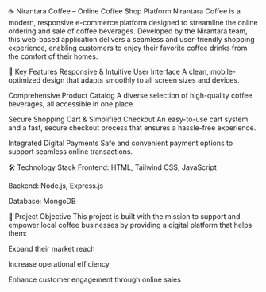 ☕ Nirantara Coffee – Online Coffee Shop Platform
Nirantara Coffee is a modern, responsive e-commerce platform designed to streamline the online ordering and sale of coffee beverages. Developed by the Nirantara team, this web-based application delivers a seamless and user-friendly shopping experience, enabling customers to enjoy their favorite coffee drinks from the comfort of their homes.

🚀 Key Features
Responsive & Intuitive User Interface
A clean, mobile-optimized design that adapts smoothly to all screen sizes and devices.

Comprehensive Product Catalog
A diverse selection of high-quality coffee beverages, all accessible in one place.

Secure Shopping Cart & Simplified Checkout
An easy-to-use cart system and a fast, secure checkout process that ensures a hassle-free experience.

Integrated Digital Payments
Safe and convenient payment options to support seamless online transactions.

🛠 Technology Stack
Frontend: HTML, Tailwind CSS, JavaScript

Backend: Node.js, Express.js

Database: MongoDB

🌱 Project Objective
This project is built with the mission to support and empower local coffee businesses by providing a digital platform that helps them:

Expand their market reach

Increase operational efficiency

Enhance customer engagement through online sales
